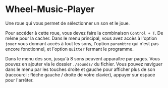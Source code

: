 # Wheel-Music-Player
Une roue qui vous permet de sélectionner un son et le joue.

Pour accéder à cette roue, vous devez faire la combinaison `Control + T`. De même pour la cacher.
Dans le menu principal, vous avez accès à l'option `jouer` vous donnant accès à tout les sons, 
l'option `paramètre` qui n'est pas encore fonctionnel, 
et l'option `Quitter` fermant le programme.

Dans le menu des son, jusqu'à 8 sons peuvent apparaître par pages. Vous pouvez en ajouter via le dossier `./sounds/` du fichier.
Vous pouvez naviguer dans le menu par les touches droite et gauche pour afficher plus de son (raccourci : flèche gauche / droite de votre clavier),
appuyer sur espace pour l'arrêter.
